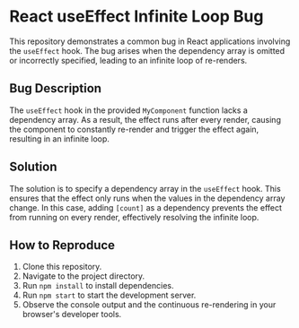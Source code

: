 # React useEffect Infinite Loop Bug

This repository demonstrates a common bug in React applications involving the `useEffect` hook. The bug arises when the dependency array is omitted or incorrectly specified, leading to an infinite loop of re-renders.

## Bug Description

The `useEffect` hook in the provided `MyComponent` function lacks a dependency array. As a result, the effect runs after every render, causing the component to constantly re-render and trigger the effect again, resulting in an infinite loop.

## Solution

The solution is to specify a dependency array in the `useEffect` hook. This ensures that the effect only runs when the values in the dependency array change. In this case, adding `[count]` as a dependency prevents the effect from running on every render, effectively resolving the infinite loop.

## How to Reproduce

1. Clone this repository.
2. Navigate to the project directory.
3. Run `npm install` to install dependencies.
4. Run `npm start` to start the development server.
5. Observe the console output and the continuous re-rendering in your browser's developer tools.